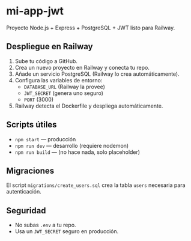 # mi-app-jwt

Proyecto Node.js + Express + PostgreSQL + JWT listo para Railway.

## Despliegue en Railway

1. Sube tu código a GitHub.
2. Crea un nuevo proyecto en Railway y conecta tu repo.
3. Añade un servicio PostgreSQL (Railway lo crea automáticamente).
4. Configura las variables de entorno:
   - `DATABASE_URL` (Railway la provee)
   - `JWT_SECRET` (genera uno seguro)
   - `PORT` (3000)
5. Railway detecta el Dockerfile y despliega automáticamente.

## Scripts útiles
- `npm start` — producción
- `npm run dev` — desarrollo (requiere nodemon)
- `npm run build` — (no hace nada, solo placeholder)

## Migraciones
El script `migrations/create_users.sql` crea la tabla `users` necesaria para autenticación.

## Seguridad
- No subas `.env` a tu repo.
- Usa un `JWT_SECRET` seguro en producción.
